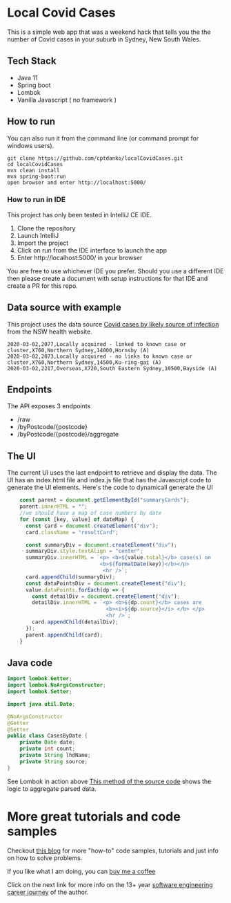 # Local Covid Cases
This is a simple web app that was a weekend hack that tells you the the number of Covid cases in your suburb in Sydney, New South Wales.

## Tech Stack
- Java 11
- Spring boot
- Lombok
- Vanilla Javascript ( no framework ) 

## How to run
You can also run it from the command line (or command prompt for windows users).
```ssh
git clone https://github.com/cptdanko/localCovidCases.git
cd localCovidCases
mvn clean install
mvn spring-boot:run
open browser and enter http://localhost:5000/
```

### How to run in IDE
This project has only been tested in IntelliJ CE IDE.
1. Clone the repository
2. Launch IntelliJ
3. Import the project
4. Click on run from the IDE interface to launch the app
5. Enter http://localhost:5000/ in your browser

You are free to use whichever IDE you prefer. Should you use a different IDE then please create a document with setup instructions for that IDE and create a PR for this repo.

## Data source with example
This project uses the data source [Covid cases by likely source of infection] from the NSW health website. 
```text
2020-03-02,2077,Locally acquired - linked to known case or cluster,X760,Northern Sydney,14000,Hornsby (A)
2020-03-02,2073,Locally acquired - no links to known case or cluster,X760,Northern Sydney,14500,Ku-ring-gai (A)
2020-03-02,2217,Overseas,X720,South Eastern Sydney,10500,Bayside (A)
```
## Endpoints

The API exposes 3 endpoints
- /raw 
- /byPostcode/{postcode}
- /byPostcode/{postcode}/aggregate


## The UI
The current UI uses the last endpoint to retrieve and display the data. The UI has an index.html file and index.js file that 
has the Javascript code to generate the UI elements. Here's the code to dynamicall generate the UI

```javascript
    const parent = document.getElementById("summaryCards");
    parent.innerHTML = "";
    //we should have a map of case numbers by date
    for (const [key, value] of dateMap) {
      const card = document.createElement("div");
      card.className = "resultCard";

      const summaryDiv = document.createElement("div");
      summaryDiv.style.textAlign = "center";
      summaryDiv.innerHTML = `<p> <b>${value.total}</b> case(s) on
                              <b>${formatDate(key)}</b></p>
                               <hr />`;
      card.appendChild(summaryDiv);
      const dataPointsDiv = document.createElement("div");
      value.dataPoints.forEach(dp => {
        const detailDiv = document.createElement("div");
        detailDiv.innerHTML = `<p> <b>${dp.count}</b> cases are
                                <b><i>${dp.source}</i> </b> </p>
                                <hr />`;
        card.appendChild(detailDiv);
      });
      parent.appendChild(card);
    }
```
## Java code

```java
import lombok.Getter;
import lombok.NoArgsConstructor;
import lombok.Setter;

import java.util.Date;

@NoArgsConstructor
@Getter
@Setter
public class CasesByDate {
    private Date date;
    private int count;
    private String lhdName;
    private String source;
}
```
See Lombok in action above
[This method of the source code] shows the logic to aggregate parsed data.

# More great tutorials and code samples
Checkout [this blog] for more "how-to" code samples, tutorials and just info on how to solve problems.

If you like what I am doing, you can [buy me a coffee]

Click on the next link for more info on the 13+ year [software engineering career journey] of the author.

[buy me a coffee]: https://www.buymeacoffee.com/bhumansoni
[software engineering career journey]: https://mydaytodo.com/the-3-stages-of-a-software-engineering-career/
[this blog]: https://mydaytodo.com/blog/
[This method of the source code]: https://github.com/cptdanko/localCovidCases/blob/1d3fc314a27c5430cad8c1c976d745e1ffa57c58/src/main/java/com/mydaytodo/covid/service/CSVParserImpl.java#L77
[Covid cases by likely source of infection]: https://data.nsw.gov.au/search/dataset/ds-nsw-ckan-97ea2424-abaf-4f3e-a9f2-b5c883f42b6a/details?q=

